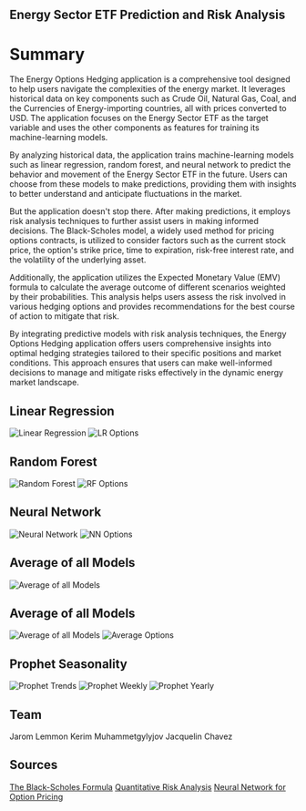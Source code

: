 ## Energy Sector ETF Prediction and Risk Analysis

# Summary

The Energy Options Hedging application is a comprehensive tool designed to help users navigate the complexities of the energy market. It leverages historical data on key components such as Crude Oil, Natural Gas, Coal, and the Currencies of Energy-importing countries, all with prices converted to USD. The application focuses on the Energy Sector ETF as the target variable and uses the other components as features for training its machine-learning models.

By analyzing historical data, the application trains machine-learning models such as linear regression, random forest, and neural network to predict the behavior and movement of the Energy Sector ETF in the future. Users can choose from these models to make predictions, providing them with insights to better understand and anticipate fluctuations in the market.

But the application doesn't stop there. After making predictions, it employs risk analysis techniques to further assist users in making informed decisions. The Black-Scholes model, a widely used method for pricing options contracts, is utilized to consider factors such as the current stock price, the option's strike price, time to expiration, risk-free interest rate, and the volatility of the underlying asset.

Additionally, the application utilizes the Expected Monetary Value (EMV) formula to calculate the average outcome of different scenarios weighted by their probabilities. This analysis helps users assess the risk involved in various hedging options and provides recommendations for the best course of action to mitigate that risk.

By integrating predictive models with risk analysis techniques, the Energy Options Hedging application offers users comprehensive insights into optimal hedging strategies tailored to their specific positions and market conditions. This approach ensures that users can make well-informed decisions to manage and mitigate risks effectively in the dynamic energy market landscape.

## Linear Regression
![Linear Regression](Images/linear_regression.png)
![LR Options](Images/linear_regression_options.png)

## Random Forest
![Random Forest](Images/random_forest.png)
![RF Options](Images/random_forest_chain.png)

## Neural Network
![Neural Network](Images/neural_network.png)
![NN Options](Images/neural_network_chain.png)

## Average of all Models
![Average of all Models](Images/linear_regression.png)

## Average of all Models
![Average of all Models](Images/average_of_all.png)
![Average Options](Images/average_of_all_chain.png)

## Prophet Seasonality
![Prophet Trends](Images/prophet_trends.png)
![Prophet Weekly](Images/prophet_weekly.png)
![Prophet Yearly](Images/prophet_yearly.png)


## Team
Jarom Lemmon
Kerim Muhammetgylyjov
Jacquelin Chavez

## Sources
[The Black-Scholes Formula](https://www.timworrall.com/fin-40008/bscholes.pdf)
[Quantitative Risk Analysis](https://projectmanagers.net/quantitative-risk-analysis-pmp-overview/)
[Neural Network for Option Pricing ](https://www.youtube.com/watch?v=r6KTnKim_BA)
